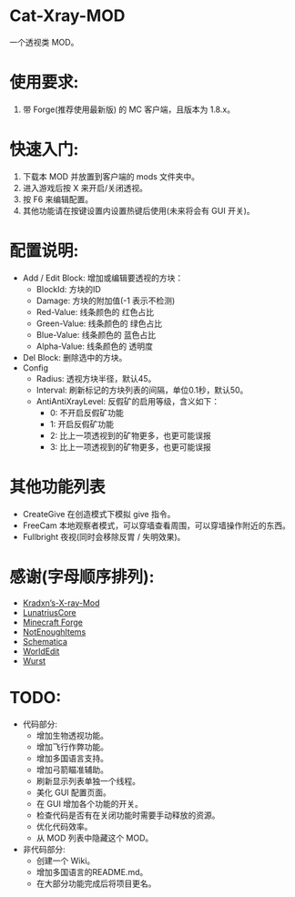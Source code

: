 # Cat-Xray-MOD
一个透视类 MOD。

# 使用要求:
1. 带 Forge(推荐使用最新版) 的 MC 客户端，且版本为 1.8.x。

# 快速入门:
1. 下载本 MOD 并放置到客户端的 mods 文件夹中。
2. 进入游戏后按 X 来开启/关闭透视。
3. 按 F6 来编辑配置。
4. 其他功能请在按键设置内设置热键后使用(未来将会有 GUI 开关)。

# 配置说明:
* Add / Edit Block: 增加或编辑要透视的方块：
  * BlockId: 方块的ID
  * Damage: 方块的附加值(-1 表示不检测)
  * Red-Value: 线条颜色的 红色占比
  * Green-Value: 线条颜色的 绿色占比
  * Blue-Value: 线条颜色的 蓝色占比
  * Alpha-Value: 线条颜色的 透明度
* Del Block: 删除选中的方块。
* Config
  * Radius: 透视方块半径，默认45。
  * Interval: 刷新标记的方块列表的间隔，单位0.1秒，默认50。
  * AntiAntiXrayLevel: 反假矿的启用等级，含义如下：
    * 0: 不开启反假矿功能
    * 1: 开启反假矿功能
    * 2: 比上一项透视到的矿物更多，也更可能误报
    * 3: 比上一项透视到的矿物更多，也更可能误报

# 其他功能列表
* CreateGive 在创造模式下模拟 give 指令。
* FreeCam 本地观察者模式，可以穿墙查看周围，可以穿墙操作附近的东西。
* Fullbright 夜视(同时会移除反胃 / 失明效果)。

# 感谢(字母顺序排列):
* [Kradxn’s-X-ray-Mod](http://www.minecraftforum.net/topic/1921866-162-forge-x-ray-mod-forge-is-required/)
* [LunatriusCore](https://github.com/Lunatrius/LunatriusCore)
* [Minecraft Forge](http://files.minecraftforge.net/)
* [NotEnoughItems](https://github.com/Chicken-Bones/NotEnoughItems)
* [Schematica](https://github.com/Lunatrius/Schematica)
* [WorldEdit](https://github.com/sk89q/WorldEdit)
* [Wurst](https://github.com/Wurst-Imperium/Wurst-Client)

# TODO:
* 代码部分:
  * 增加生物透视功能。
  * 增加飞行作弊功能。
  * 增加多国语言支持。
  * 增加弓箭瞄准辅助。
  * 刷新显示列表单独一个线程。
  * 美化 GUI 配置页面。
  * 在 GUI 增加各个功能的开关。
  * 检查代码是否有在关闭功能时需要手动释放的资源。
  * 优化代码效率。
  * 从 MOD 列表中隐藏这个 MOD。
* 非代码部分:
  * 创建一个 Wiki。
  * 增加多国语言的README.md。
  * 在大部分功能完成后将项目更名。
